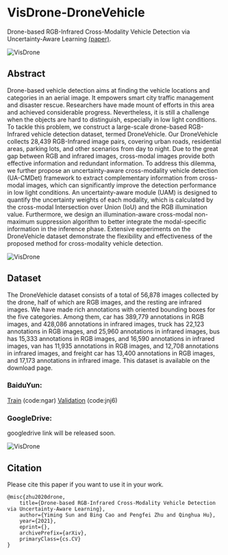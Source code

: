 # VisDrone-DroneVehicle

Drone-based RGB-Infrared Cross-Modality Vehicle Detection via Uncertainty-Aware Learning [(paper)](waiting).

![VisDrone](https://github.com/VisDrone/DroneVehicle/blob/master/framework.png)

## Abstract
Drone-based vehicle detection aims at finding the vehicle locations and categories in an aerial image. It empowers smart city traffic management and disaster rescue. Researchers have made mount of efforts in this area and achieved considerable progress. Nevertheless, it is still a challenge when the objects are hard to distinguish, especially in low light conditions. To tackle this problem, we construct a large-scale drone-based RGB-Infrared vehicle detection dataset, termed DroneVehicle. Our DroneVehicle collects 28,439 RGB-Infrared image pairs, covering urban roads, residential areas, parking lots, and other scenarios from day to night. Due to the great gap between RGB and infrared images, cross-modal images provide both effective information and redundant information. To address this dilemma, we further propose an uncertainty-aware cross-modality vehicle detection (UA-CMDet) framework to extract complementary information from cross-modal images, which can significantly improve the detection performance in low light conditions.
An uncertainty-aware module (UAM) is designed to quantify the uncertainty weights of each modality, which is calculated by the cross-modal Intersection over Union (IoU) and the RGB illumination value. Furthermore, we design an illumination-aware cross-modal non-maximum suppression algorithm to better integrate the modal-specific information in the inference phase. Extensive experiments on the DroneVehicle dataset demonstrate the flexibility and effectiveness of the proposed method for cross-modality vehicle detection. 

![VisDrone](https://github.com/VisDrone/DroneVehicle/blob/master/labelsamples.png)

## Dataset
The DroneVehicle dataset consists of a total of 56,878 images collected by the drone, half of which are RGB images, and the resting are infrared images. We have made rich annotations with oriented bounding boxes for the five categories. Among them, car has 389,779 annotations in RGB images, and 428,086 annotations in infrared images, truck has 22,123 annotations in RGB images, and 25,960 annotations in infrared images, bus has 15,333 annotations in RGB images, and 16,590 annotations in infrared images, van has 11,935 annotations in RGB images, and 12,708 annotations in infrared images, and freight car has 13,400 annotations in RGB images, and 17,173 annotations in infrared image. This dataset is available on the download page.

### BaiduYun:  
[Train](https://pan.baidu.com/s/1ptZCJ1mKYqFnMnsgqEyoGg) (code:ngar) 
[Validation](https://pan.baidu.com/s/1e6e9mESZecpME4IEdU8t3Q) (code:jnj6)  

### GoogleDrive:   
googledrive link will be released soon.

![VisDrone](https://github.com/VisDrone/DroneVehicle/blob/master/dataset_sample.png)

## Citation 

Please cite this paper if you want to use it in your work.
```
@misc{zhu2020drone,
    title={Drone-based RGB-Infrared Cross-Modality Vehicle Detection via Uncertainty-Aware Learning},
    author={Yiming Sun and Bing Cao and Pengfei Zhu and Qinghua Hu},
    year={2021},
    eprint={},
    archivePrefix={arXiv},
    primaryClass={cs.CV}
}
```



